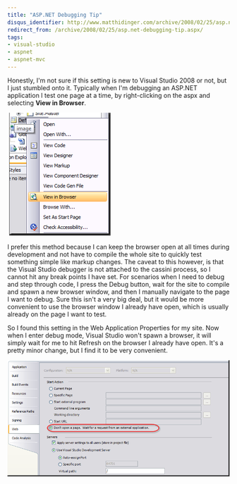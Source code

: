 ```yaml
---
title: "ASP.NET Debugging Tip"
disqus_identifier: http://www.matthidinger.com/archive/2008/02/25/asp.net-debugging-tip.aspx
redirect_from: /archive/2008/02/25/asp.net-debugging-tip.aspx/
tags: 
- visual-studio
- aspnet
- aspnet-mvc
---
```

Honestly, I'm not sure if this setting is new to Visual Studio 2008 or not, but I just stumbled onto it. Typically when I'm debugging an ASP.NET application I test one page at a time, by right-clicking on the aspx and selecting **View in Browser**.

 ![](/images/subtext-content/ASP.NETDebuggingTip_A3DC/image_thumb.png)


I prefer this method because I can keep the browser open at all times during development and not have to compile the whole site to quickly test something simple like markup changes. The caveat to this however, is that the Visual Studio debugger is not attached to the cassini process, so I cannot hit any break points I have set. For scenarios when I need to debug and step through code, I press the Debug button, wait for the site to compile and spawn a new browser window, and then I manually navigate to the page I want to debug. Sure this isn't a very big deal, but it would be more convenient to use the browser window I already have open, which is usually already on the page I want to test.

So I found this setting in the Web Application Properties for my site. Now when I enter debug mode, Visual Studio won't spawn a browser, it will simply wait for me to hit Refresh on the browser I already have open. It's a pretty minor change, but I find it to be very convenient.

![](/images/subtext-content/ASP.NETDebuggingTip_A3DC/image_thumb_3.png)


